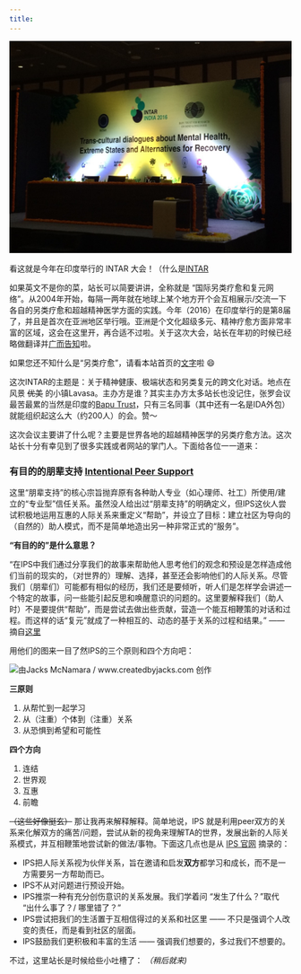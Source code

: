 ```yaml
---
title: 
---
```

![INTAR 2016](/img/intar/intar-1.png)

看这就是今年在印度举行的 INTAR 大会！（什么是[INTAR](http://intar.org/about-intar/)  

如果英文不是你的菜，站长可以简要讲讲，全称就是 “国际另类疗愈和复元网络”。从2004年开始，每隔一两年就在地球上某个地方开个会互相展示/交流一下各自的另类疗愈和超越精神医学方面的实践。今年（2016）在印度举行的是第8届了，并且是首次在亚洲地区举行哦。亚洲是个文化超级多元、精神疗愈方面非常丰富的区域，这会在这里开，再合适不过啦。关于这次大会，站长在年初的时候已经略做翻译并[广而告知]()啦。

如果您还不知什么是“另类疗愈”，请看本站首页的[文字]()啦 :smile:  

这次INTAR的主题是：关于精神健康、极端状态和另类复元的跨文化对话。地点在风景 ~~优美~~ 的小镇Lavasa。主办方是谁？其实主办方太多站长也没记住，张罗会议最苦最累的当然是印度的[Bapu Trust](baputrust.com/)，只有三名同事（其中还有一名是IDA外包）就能组织起这么大（约200人）的会。赞～

这次会议主要讲了什么呢？主要是世界各地的超越精神医学的另类疗愈方法。这次站长十分有幸见到了很多实践或者网站的掌门人。下面给各位一一道来：

### 有目的的朋辈支持 [Intentional Peer Support](http://www.intentionalpeersupport.org/)

这里“朋辈支持”的核心宗旨抛弃原有各种助人专业（如心理师、社工）所使用/建立的“专业型”信任关系。虽然没人给出过“朋辈支持”的明确定义，但IPS这伙人尝试积极地运用互惠的人际关系来重定义“帮助”，并设立了目标：建立社区为导向的（自然的）助人模式，而不是简单地造出另一种非常正式的“服务”。

**“有目的的”是什么意思？**  

“在IPS中我们通过分享我们的故事来帮助他人思考他们的观念和预设是怎样造成他们当前的现实的，（对世界的）理解、选择，甚至还会影响他们的人际关系。尽管我们（朋辈们）可能都有相似的经历，我们还是要倾听，听人们是怎样学会讲述一个特定的故事，问一些能引起反思和唤醒意识的问题的。这里要解释我们（助人时）不是要提供“帮助”，而是尝试去做出些贡献，营造一个能互相鞭策的对话和过程。而这样的话“复元”就成了一种相互的、动态的基于关系的过程和结果。” ——摘自[这里](https://www1.maine.gov/dhhs/samhs/mentalhealth/wellness/pdf/intentional-peer-support.pdf)

用他们的图来一目了然IPS的三个原则和四个方向吧：  

![由Jacks McNamara / www.createdbyjacks.com 创作]()

**三原则**  
1. 从帮忙到一起学习
2. 从（注重）个体到（注重）关系
3. 从恐惧到希望和可能性

**四个方向**  
1. 连结
2. 世界观
3. 互惠
4. 前瞻

~~（这些好像挺玄）~~ 那让我再来解释解释。简单地说，IPS 就是利用peer双方的关系来化解双方的痛苦/问题，尝试从新的视角来理解TA的世界，发展出新的人际关系模式，并互相鞭策地尝试新的做法/事物。下面这几点也是从 [IPS 官网](http://www.intentionalpeersupport.org/what-is-ips/) 摘录的：  

- IPS把人际关系视为伙伴关系，旨在邀请和启发**双方**都学习和成长，而不是一方需要另一方帮助而已。
- IPS不从对问题进行预设开始。
- IPS推崇一种有充分创伤意识的关系发展。我们学着问 “发生了什么？”取代 “出什么事了？/ 哪里错了？”
- IPS尝试把我们的生活置于互相信得过的关系和社区里 —— 不只是强调个人改变的责任，而是看到社区的层面。
- IPS鼓励我们更积极和丰富的生活 —— 强调我们想要的，多过我们不想要的。

不过，这里站长是时候给些小吐槽了：
_（稍后就来)_
